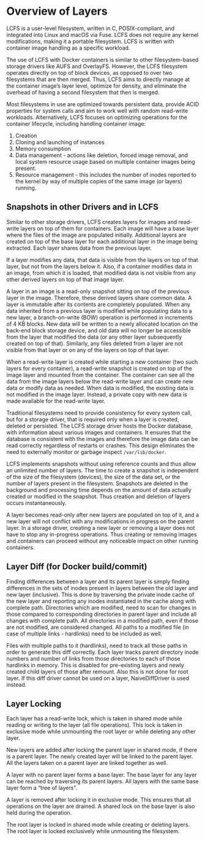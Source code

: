 
# Overview of Layers 

LCFS is a user-level filesystem, written in C, POSIX-compliant, and integrated into Linux and macOS via Fuse.  LCFS does not require any kernel modifications, making it a portable filesystem. LCFS is written with container image handling as a specific workload. 

The use of LCFS with Docker containers is similar to other filesystem-based storage drivers like AUFS and OverlayFS.  However, the LCFS filesystem operates directly on top of block devices, as opposed to over two filesystems that are then merged. Thus,  LCFS aims to directly manage at the container image’s layer level, optimize for density, and eliminate the overhead of having a second filesystem that then is merged. 

Most filesystems in use  are optimized towards persistent data, provide ACID properties for system calls and aim to work well with random read-write workloads. Alternatively, LCFS focuses on optimizing operations for the container lifecycle, including handling container image:

1. Creation
2. Cloning and launching of instances
3. Memory consumption
4. Data management - actions like deletion, forced image removal, and local system resource usage based on multiple container images being present.
5. Resource management - this includes the number of inodes reported to the kernel by way of multiple copies of the same image (or layers) running.

## Snapshots in other Drivers and in LCFS
Similar to other storage drivers, LCFS creates layers for images and read-write layers on top of them for containers.  Each image will have a base layer where the files of the image are populated initially. Additional layers are created on top of the base layer for each additional layer in the image being extracted.  Each layer shares data from the previous layer.  

If a layer modifies any data, that data is visible from the layers on top of that layer, but not from the layers below it. Also, if a container modifies data in an image, from which it is loaded, that modified data is not visible from any other derived layers on top of that image layer.

A layer in an image is a read-only snapshot sitting on top of the previous layer in the image.  Therefore, these derived layers share common data.  A layer is immutable after its contents are completely populated.  When any data inherited from a previous layer is modified while populating data to a new layer, a branch-on-write (BOW) operation is performed in increments of 4 KB blocks.  New data will be written to a newly allocated location on the back-end block storage device, and old data will no longer be accessible from the layer that modified the data (or any other layer subsequently created on top of that).  Similarly, any files deleted from a layer are not visible from that layer or on any of the layers on top of that layer.


When a read-write layer is created while starting a new container (two such layers for every container), a read-write snapshot is created on top of the image layer and mounted from the container. The container can see all the data from the image layers below the read-write layer and can create new data or modify data as needed. When data is modified, the existing data is not modified in the image layer.  Instead, a private copy with new data is made available for the read-write layer.

Traditional filesystems need to provide consistency for every system call, but for a storage driver, that is required only when a layer is created, deleted or persisted. The LCFS storage driver hosts the Docker database, with information about various images and containers.  It ensures that the database is consistent with the images and therefore the image data can be read correctly regardless of restarts or crashes.  This design eliminates the need to externally monitor or garbage inspect `/var/lib/docker`.

LCFS implements snapshots without using reference counts and thus allow an unlimited number of layers. The time to create a snapshot is independent of the size of the filesystem (devices), the size of the data set, or the number of layers present in the filesystem. Snapshots are deleted in the background and processing time depends on the amount of data actually created or modified in the snapshot. Thus creation and deletion of layers occurs instantaneously.

A layer becomes read-only after new layers are populated on top of it, and a new layer will not conflict with any modifications in progress on the parent layer.  In a storage driver, creating a new layer or removing a layer does not have to stop any in-progress operations. Thus creating or removing images and containers can proceed without any noticeable impact on other running containers.

## Layer Diff (for Docker build/commit)

Finding differences between a layer and its parent layer is simply finding differences in the sets of inodes present in layers between the old layer and new layer (inclusive).  This is done by traversing the private inode cache of the new layer and reporting any inodes instantiated in the cache along with complete path.  Directories which are modified, need to scan for changes in those compared to corresponding directories in parent layer and include all changes with complete path.  All directories in a modified path, even if those are not modified, are considered changed.  All paths to a modified file (in case of multiple links - hardlinks) need to be included as well.

Files with multiple paths to it (hardlinks), need to track all those paths in order to generate this diff correctly.  Each layer tracks parent directory inode numbers and number of links from those directories to each of those hardlinks in memory.  This is disabled for pre-existing layers and newly created child layers of those after remount.  Also this is not done for root layer.  If this diff driver cannot be used on a layer, NaiveDiffDriver is used instead.
 
## Layer Locking
Each layer has a read-write lock, which is taken in shared mode while reading or writing to the layer (all file operations). This lock is taken in exclusive mode while unmounting the root layer or while deleting any other layer.

New layers are added after locking the parent layer in shared mode, if there is a parent layer. The newly created layer will be linked to the parent layer. All the layers taken on a parent layer are linked together as well.

A layer with no parent layer forms a base layer. The base layer for any layer can be reached by traversing its parent layers. All layers with the same base layer form a “tree of layers”.

A layer is removed after locking it in exclusive mode. This ensures that all operations on the layer are drained. A shared lock on the base layer is also held during the operation.

The root layer is locked in shared mode while creating or deleting layers. The root layer is locked exclusively while unmounting the filesystem.

